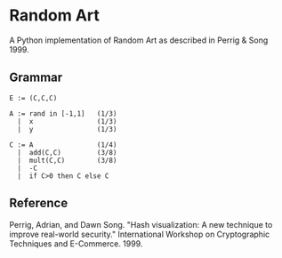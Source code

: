 
# Random Art
A Python implementation of Random Art as described in Perrig & Song 1999.

## Grammar
```
E := (C,C,C)

A := rand in [-1,1]   (1/3)
  |  x                (1/3)
  |  y                (1/3)
  
C := A                (1/4)
  |  add(C,C)         (3/8)
  |  mult(C,C)        (3/8)
  |  -C
  |  if C>0 then C else C
```


## Reference
Perrig, Adrian, and Dawn Song. "Hash visualization: A new technique to improve real-world security." International Workshop on Cryptographic Techniques and E-Commerce. 1999.
